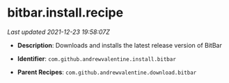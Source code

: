 # bitbar.install.recipe

_Last updated 2021-12-23 19:58:07Z_

- **Description**: Downloads and installs the latest release version of BitBar

- **Identifier**: `com.github.andrewvalentine.install.bitbar`

- **Parent Recipes**: `com.github.andrewvalentine.download.bitbar`